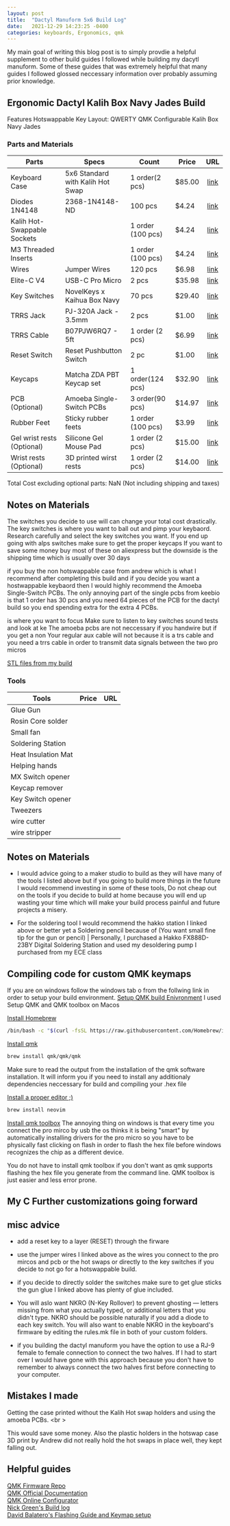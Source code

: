 ```yaml
---
layout: post
title:  "Dactyl Manuform 5x6 Build Log"
date:   2021-12-29 14:23:25 -0400
categories: keyboards, Ergonomics, qmk
---
```


My main goal of writing this blog post is to simply provdie a helpful supplement to other build guides 
I followed while building my dacytl manuform. Some of these guides 
that was extremely helpful that many guides I followed glossed neccessary information over probably assuming prior knowledge.

## Ergonomic Dactyl Kalih Box Navy Jades Build

Features
Hotswappable
Key Layout: QWERTY
QMK Configurable
Kalih Box Navy Jades

### Parts and Materials
<style>
.tablelines table, .tablelines td, .tablelines th {
        border: 1px solid black;
        }
</style>
| Parts                       | Specs                            | Count             | Price  | URL                                                                                                                                                                                                                                            |
| ----------------------------|----------------------------------|-------------------|--------|:----------------------------------------------------------------------------------------------------------------------------------------------------------------------------------------------------------------------------------------------:|
| Keyboard Case               | 5x6 Standard with Kalih Hot Swap | 1 order(2 pcs)    | $85.00 | [link](https://www.etsy.com/listing/1028152282/made-to-order-dactyl-manuform?click_key=bc4fa2b252b2076958c924c6f1c3ee0819fec15a%3A1028152282&click_sum=1892a9ae&ref=shop_home_active_2&crt=1&sts=1&variation0=2278401877&variation1=2088216304)|
| Diodes 1N4148               | 2368-1N4148-ND                   | 100 pcs           | $4.24  | [link](https://www.digikey.com/en/products/detail/1N4148/2368-1N4148-ND/11645052?itemSeq=382356410)|
| Kalih Hot-Swappable Sockets |                                  | 1 order (100 pcs) | $4.24  | [link](https://www.digikey.com/en/products/detail/1N4148/2368-1N4148-ND/11645052?itemSeq=382356410)|
| M3 Threaded Inserts         |                                  | 1 order (100 pcs) | $4.24  | [link](https://www.digikey.com/en/products/detail/1N4148/2368-1N4148-ND/11645052?itemSeq=382356410)|
| Wires                       | Jumper Wires                     | 120 pcs           | $6.98  | [link](https://www.amazon.com/EDGELEC-Breadboard-Optional-Assorted-Multicolored/dp/B07GD2BWPY/ref=sr_1_3?crid=3LNP22FLTTM5C&keywords=EDGELEC+120pcs+Breadboard+Jumper+Wires&qid=1640879388&s=electronics&sprefix=edgelec+120pcs+breadboard+jumper+wires%2Celectronics%2C89&sr=1-3)|
| Elite-C V4                  | USB-C Pro Micro                  | 2 pcs             | $35.98 | [link](https://keeb.io/collections/diy-parts/products/elite-c-low-profile-version-usb-c-pro-micro-replacement-atmega32u4)|
| Key Switches                | NovelKeys x Kaihua Box Navy      | 70 pcs            | $29.40 | [link](https://kbdfans.com/products/novelkeys-x-kailh-box-thick-clicks-navy-jade?variant=2840537759757)|
| TRRS Jack                   | PJ-320A Jack - 3.5mm             | 2 pcs             | $1.00  | [link](https://keeb.io/collections/diy-parts/products/trrs-jack-3-5mm)|
| TRRS Cable                  | B07PJW6RQ7 - 5ft                 | 1 order (2 pcs)   | $6.99  | [link](https://www.amazon.com/Auxiliary-Braided-Compatible-Stereos-Headphones/dp/B07PJW6RQ7/ref=sr_1_2?crid=1RMMTAUNK09NO&keywords=TRRS%2B3.5mm%2BAudio%2BCable&qid=1640881233&s=industrial&sprefix=trrs%2B3.5mm%2Baudio%2Bcable%2Cindustrial%2C80&sr=1-2&th=1)|
| Reset Switch                | Reset Pushbutton Switch          | 2 pc              | $1.00  | [link](https://keeb.io/collections/diy-parts/products/reset-pushbutton-switch)|
| Keycaps                     | Matcha ZDA PBT Keycap set        | 1 order(124 pcs)  | $32.90 | [link](https://keeb.io/collections/diy-parts/products/amoeba-single-switch-pcbs)|
| PCB (Optional)              | Amoeba Single-Switch PCBs        | 3 order(90 pcs)   | $14.97 | [link](https://keeb.io/collections/diy-parts/products/amoeba-single-switch-pcbs)|
| Rubber Feet                 | Sticky rubber feets              | 1 order (100 pcs) | $3.99  | [link](https://keeb.io/collections/diy-parts/products/amoeba-single-switch-pcbs)|
| Gel wrist rests (Optional)  | Silicone Gel Mouse Pad           | 1 order (2 pcs)   | $15.00 | [link](https://www.etsy.com/listing/1098507650/pair-of-wrist-rests-for-split-style?click_key=be86e6ce5e47849a9088ed12facff1807e68175e%3A1098507650&click_sum=40716b38&ref=shop_home_active_1&crt=1&sts=1)|
| Wrist rests (Optional)      | 3D printed wirst rests           | 1 order (2 pcs)   | $14.00 | [link](https://keeb.io/collections/diy-parts/products/amoeba-single-switch-pcbs)|

Total Cost excluding optional parts: NaN (Not including shipping and taxes)

## Notes on Materials
The switches you decide to use will can change your total cost drastically. 
The key switches is where you want to ball out and pimp your keybaord. 
Research carefully  and select the key switches you want. 
If you end up going with alps switches make sure to get the proper keycaps
If you want to save some money buy most of these on aliexpress but the 
downside is the shipping time which is usually over 30 days

if you buy the non hotswappable case from andrew which is what I recommend after completing this build
and if you decide you want a hostwappable keybaord then I would highly recommend the Amoeba Single-Switch PCBs. 
The only annoying part of the single pcbs from keebio is that 1 order has 30 pcs and you need 64 pieces of the
PCB for the dactyl build so you end spending extra for the extra 4 PCBs. 


is where you want to focus 
Make sure to listen to key switches sound tests and look at ke
The amoeba pcbs are not neccessary if you handwire but if you get a non
Your regular aux cable will not because it is a trs cable and you need a trrs cable in order to transmit data signals between the two pro micros

[STL files from my build](1drv.ms/u/s!AgfFc4Wt-K5kgYs7pACpvXQLlsFYPw?e=vnPhcg)

### Tools 
<style>
.tablelines table, .tablelines td, .tablelines th {
        border: 1px solid black;
        }
</style>
| Tools              | Price          | URL     |
| -------------------|----------------|---------|
| Glue Gun           |                |         |
| Rosin Core solder  |                |         |
| Small fan          |                |         |
| Soldering Station  |                |         |
| Heat Insulation Mat|                |         |
| Helping hands      |                |         |
| MX Switch opener   |                |         |
| Keycap remover     |                |         |
| Key Switch opener  |                |         |
| Tweezers           |                |         |
| wire cutter        |                |         |
| wire stripper      |                |         |

## Notes on Materials
* I would advice going to a maker studio to build as they will have many of the tools I listed above 
but if you going to build more things in the future I would recommend investing in some of these tools,
Do not cheap out on the tools if you decide to build at home because you will end up wasting 
your time which will make your build process painful and future projects a misery.

 * For the soldering tool I would recommend the hakko station I linked above or better yet a Soldering pencil because of (You want small fine tip for the gun or pencil) | 
Personally, I purchased a Hakko FX888D-23BY Digital Soldering Station and used my desoldering pump I purchased from my ECE class 


## Compiling code for custom QMK keymaps
If you are on windows follow the windows tab o from the follwing link in order to setup your build environment. [Setup QMK build Enivronment](https://docs.qmk.fm/#/getting_started_build_tools?id=set-up-your-environment)
I used 
Setup QMK and QMK toolbox on Macos

[Install Homebrew](https://brew.sh/)
```bash
/bin/bash -c "$(curl -fsSL https://raw.githubusercontent.com/Homebrew/install/HEAD/install.sh)"
```
[Install qmk](https://qmk.fm/)
```bash
brew install qmk/qmk/qmk
```
Make sure to read the output from the installation of the qmk software installation. 
It will inform you if you need to install any additionaly dependencies neccessary for build and compiling your .hex file

[Install a proper editor ;) ](https://neovim.io/)
```bash
brew install neovim
```

[Install qmk toolbox](https://github.com/qmk/qmk_toolbox/releases)
The annoying thing on windows is that every time you connect the pro mirco 
by usb the os thinks it is being "smart" by automatically installing drivers for the pro micro
so you have to be physically fast clicking on flash in order to flash the hex file before windows recognizes the chip as a different device.

You do not have to install qmk toolbox if you don't want as qmk supports flashing the hex file you generate from the command line.
QMK toolbox is just easier and less error prone.

## My C Further customizations going forward

## misc advice 

* add a reset key to a layer (RESET) through the firware

* use the jumper wires I linked above as the wires you connect to the pro mircos and pcb or the hot swaps or 
directly to the key switches if you decide to not go for a hotswappable build.

* if you decide to directly solder the switches make sure to get glue sticks 
the gun glue I linked above has plenty of glue included. 

* You will aslo want NKRO (N-Key Rollover) to prevent ghosting — letters missing from what you actually typed, 
or additional letters that you didn't type. 
NKRO should be possible naturally if you add a diode to each key switch. You will also want to enable NKRO in 
the keyboard's firmware by editing the rules.mk file in both of your custom folders.

* if you building the dactyl manuform you have the option to use a RJ-9 female to female connection to connect the 
two halves. If I had to start over I would have gone with this approach because you don't have to remember to
always connect the two halves first before connecting to your computer.
 
## Mistakes I made
Getting the case printed without the Kalih Hot swap holders and using the amoeba PCBs. <br \>

This would save some money. Also the plastic holders in the hotswap case 3D print by Andrew 
did not really hold the hot swaps in place well, they kept falling out.

## Helpful guides
[QMK Firmware Repo](https://github.com/qmk/qmk_firmware)<br />
[QMK Official Documentation](https://docs.qmk.fm/#/)<br />
[QMK Online Configurator](https://config.qmk.fm/)<br />
[Nick Green's Build log](https://nickgreen.info/dactyl-manuform-build-log/)<br />
[David Balatero's Flashing Guide and Keymap setup](https://balatero.com/writings/qmk/getting-started-with-dactyl-manuform-and-qmk/)<br /> 
<!-- [Install QMK on Windows]()<br /> --> 
<!-- [Install QMK on Mac OS]()<br /> --> 
